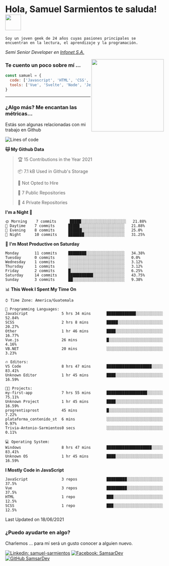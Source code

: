 <h1>Hola, Samuel Sarmientos te saluda! <img src="https://media.giphy.com/media/ZEOAnq3ockGojO0E7n/giphy.gif" width="50"></h1>
<code>Soy un joven geek de 24 años cuyas pasiones principales se
encuentran en la lectura, el aprendizaje y la programación.</code>
<br>
<p><em>Semi Senior Developer en <a href="https://www.progrentis.com/">Infonet S.A.</a>
</em></p>
<img align='right' src="https://media.giphy.com/media/du3J3cXyzhj75IOgvA/giphy.gif" width="230">

### Te cuento un poco sobre mí ...

```javascript
const samuel = {
  code: ['Javascript', 'HTML', 'CSS', 'SASS', 'Python', 'C#'],
  tools: ['Vue', 'Svelte', 'Node', 'Jest', 'Strapi']
}
```
---

### ¿Algo más? Me encantan las métricas...
Estás son algunas relacionadas con mi trabajo en Github

<!--START_SECTION:waka-->
![Lines of code](https://img.shields.io/badge/From%20Hello%20World%20I%27ve%20Written-80190%20lines%20of%20code-blue)

**🐱 My Github Data** 

> 🏆 15 Contributions in the Year 2021
 > 
> 📦 7.1 kB Used in Github's Storage 
 > 
> 🚫 Not Opted to Hire
 > 
> 📜 7 Public Repositories 
 > 
> 🔑 4 Private Repositories  
 > 
**I'm a Night 🦉** 

```text
🌞 Morning    7 commits      █████░░░░░░░░░░░░░░░░░░░░   21.88% 
🌆 Daytime    7 commits      █████░░░░░░░░░░░░░░░░░░░░   21.88% 
🌃 Evening    8 commits      ██████░░░░░░░░░░░░░░░░░░░   25.0% 
🌙 Night      10 commits     ███████░░░░░░░░░░░░░░░░░░   31.25%

```
📅 **I'm Most Productive on Saturday** 

```text
Monday       11 commits     ████████░░░░░░░░░░░░░░░░░   34.38% 
Tuesday      0 commits      ░░░░░░░░░░░░░░░░░░░░░░░░░   0.0% 
Wednesday    1 commits      ░░░░░░░░░░░░░░░░░░░░░░░░░   3.12% 
Thursday     1 commits      ░░░░░░░░░░░░░░░░░░░░░░░░░   3.12% 
Friday       2 commits      █░░░░░░░░░░░░░░░░░░░░░░░░   6.25% 
Saturday     14 commits     ███████████░░░░░░░░░░░░░░   43.75% 
Sunday       3 commits      ██░░░░░░░░░░░░░░░░░░░░░░░   9.38%

```


📊 **This Week I Spent My Time On** 

```text
⌚︎ Time Zone: America/Guatemala

💬 Programming Languages: 
JavaScript               5 hrs 34 mins       █████████████░░░░░░░░░░░░   52.84% 
SCSS                     2 hrs 8 mins        █████░░░░░░░░░░░░░░░░░░░░   20.27% 
Other                    1 hr 46 mins        ████░░░░░░░░░░░░░░░░░░░░░   16.77% 
Vue.js                   26 mins             █░░░░░░░░░░░░░░░░░░░░░░░░   4.16% 
VB.NET                   20 mins             ░░░░░░░░░░░░░░░░░░░░░░░░░   3.23%

🔥 Editors: 
VS Code                  8 hrs 47 mins       ████████████████████░░░░░   83.41% 
Unknown Editor           1 hr 45 mins        ████░░░░░░░░░░░░░░░░░░░░░   16.59%

🐱‍💻 Projects: 
my-first-app             7 hrs 55 mins       ██████████████████░░░░░░░   75.11% 
Unknown Project          1 hr 45 mins        ████░░░░░░░░░░░░░░░░░░░░░   16.59% 
progrentisprost          45 mins             █░░░░░░░░░░░░░░░░░░░░░░░░   7.22% 
plataforma_contenido_st  6 mins              ░░░░░░░░░░░░░░░░░░░░░░░░░   0.97% 
Trivia-Antonio-Sarmientos0 secs              ░░░░░░░░░░░░░░░░░░░░░░░░░   0.11%

💻 Operating System: 
Windows                  8 hrs 47 mins       ████████████████████░░░░░   83.41% 
Unknown OS               1 hr 45 mins        ████░░░░░░░░░░░░░░░░░░░░░   16.59%

```

**I Mostly Code in JavaScript** 

```text
JavaScript               3 repos             █████████░░░░░░░░░░░░░░░░   37.5% 
Vue                      3 repos             █████████░░░░░░░░░░░░░░░░   37.5% 
HTML                     1 repo              ███░░░░░░░░░░░░░░░░░░░░░░   12.5% 
SCSS                     1 repo              ███░░░░░░░░░░░░░░░░░░░░░░   12.5%

```



 Last Updated on 18/06/2021
<!--END_SECTION:waka-->

### ¿Puedo ayudarte en algo?
Charlemos ... para mí será un gusto conocer a alguien nuevo.

[![Linkedin: samuel-sarmientos](https://img.shields.io/badge/-Samuel%20Sarmientos-blue?style=flat-square&logo=Linkedin&logoColor=white)](https://www.linkedin.com/in/samuel-sarmientos)
[![Facebook: SamsarDev](https://img.shields.io/badge/-SamsarDev-white?style=flat-square&logo=Facebook)](https://www.facebook.com/Samsar.Dev)
[![GitHub SamsarDev](https://img.shields.io/github/followers/SamsarDev?label=follow&style=social)](https://github.com/SamsarDev)
